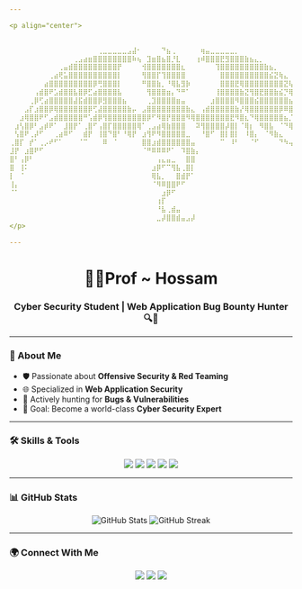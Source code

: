 ```yaml
---

<p align="center">
  

⠀⠀⠀⠀⠀⠀⠀⠀⠀⠀⠀⠀⠀⠀⠀⠀⠀⠀⢀⣀⣀⣀⣀⣀⣠⣼⠂⠀⠀⠀⠀⠙⣦⢀⠀⠀⠀⠀⠀⢶⣤⣀⣀⣀⣀⣀⡀⠀⠀⠀⠀⠀⠀⠀⠀⠀⠀⠀⠀⠀⠀⠀⠀⠀⠀
⠀⠀⠀⠀⠀⠀⠀⠀⠀⠀⠀⠀⠀⢀⣠⣴⣶⣿⣿⣿⣿⣿⣿⣿⣿⠷⢦⠀⣹⣶⣿⣦⣿⡘⣇⠀⠀⠀⢰⠾⣿⣿⣿⣟⣻⣿⣿⣿⣷⣦⣄⡀⠀⠀⠀⠀⠀⠀⠀⠀⠀⠀⠀⠀⠀
⠀⠀⠀⠀⠀⠀⠀⠀⠀⠀⢀⣤⣾⣿⣿⣿⣿⣿⣿⣿⣿⣿⡟⠀⠀⠀⠀⢺⣿⣿⣿⣿⣿⣿⣿⣆⠀⠀⠀⠀⠀⠀⢹⣿⣿⣿⣿⣿⣿⣿⣿⣿⣷⣦⡀⠀⠀⠀⠀⠀⠀⠀⠀⠀⠀
⠀⠀⠀⠀⠀⠀⠀⠀⢀⣴⢟⣥⣿⣿⣿⣿⣿⣿⣿⣿⣿⣿⡇⠀⠀⠀⠀⢻⣿⣿⡏⢹⣿⣿⣿⣿⠀⠀⠀⠀⠀⠀⠀⣿⣿⣿⣿⣿⣿⣿⣿⣿⣿⣮⣝⢷⣄⠀⠀⠀⠀⠀⠀⠀⠀
⠀⠀⠀⠀⠀⠀⠀⣴⣿⣿⣿⣿⣿⣿⣿⣿⣿⡿⢛⣿⣿⣿⡇⠀⠀⠀⠀⠛⣿⣿⣷⡀⠘⢿⣧⣻⡷⠀⠀⠀⠀⠀⠀⣿⣿⣿⣟⢿⣿⣿⣿⣿⣿⣿⣿⣿⣝⢧⡀⠀⠀⠀⠀⠀⠀
⠀⠀⠀⠀⠀⢠⣾⣿⠟⣡⣾⣿⣿⣧⣿⡿⣋⣴⣿⣿⣿⣿⣧⠀⠀⠀⠀⠀⢻⣿⣿⣿⣶⡄⠙⠛⠁⠀⠀⠀⠀⠀⢸⣿⣿⣿⣿⣷⣝⢻⣿⣟⣿⣿⣷⣮⡙⢿⣽⣆⠀⠀⠀⠀⠀
⠀⠀⠀⠀⢀⡿⢋⣴⣿⣿⣿⣿⣿⣼⣯⣾⣿⣿⡿⣻⣿⣿⣿⣦⠀⠀⠀⠀⢀⣹⣿⣿⣿⣿⣶⣤⠀⠀⠀⠀⠀⣰⣿⣿⣿⣿⠻⣿⣿⣿⣮⣿⣿⣿⣿⣿⣿⣦⡙⢿⣇⠀⠀⠀⠀
⠀⠀⠀⣠⡏⣰⣿⣿⡿⢿⣿⣿⣿⣿⣿⣿⡿⢋⣼⣿⣿⣿⣿⣿⣷⡤⠀⣠⣿⣿⣿⣿⣿⣿⣿⣿⣷⣄⠀⢠⣾⣿⣿⣿⣿⣿⣷⡜⢿⣿⣿⣿⣿⣿⣿⡿⠿⣿⣿⣦⡙⣦⠀⠀⠀
⠀⠀⣰⢿⣿⣿⠟⠋⣠⣾⣿⣿⣿⣿⣿⠛⢡⣾⡿⢻⣿⣿⣿⣿⣿⣿⣿⣿⡿⠋⠻⣿⡟⣿⣿⣿⠻⢿⣿⣿⣿⣿⣿⣿⣿⣟⠻⣿⣆⠙⢿⣿⣿⣿⣿⣿⣦⡈⠻⣿⣿⣟⣧⠀⠀
⠀⣰⢣⣿⡿⠃⣠⡾⠟⠁⠀⣸⣿⡟⠁⢀⣿⠋⢠⣿⡏⣿⣿⣿⣿⣿⢿⠁⢀⣠⣴⢿⣷⣿⣿⣿⠀⠀⠽⢻⣿⣿⣿⣿⡼⣿⡇⠈⢿⡆⠀⠻⣿⣧⠀⠈⠙⢿⣆⠈⠻⣿⣎⢧⠀
⠀⢣⣿⠟⢀⡼⠋⠀⠀⢀⣴⠿⠋⠀⠀⣾⡟⠀⢸⣿⠙⣿⠃⠘⢿⡟⠀⣰⢻⠟⠻⣿⣿⣿⣿⣿⣀⠀⠀⠘⣿⠋⠀⣿⡇⣿⡇⠀⠸⣿⡄⠀⠈⠻⣷⣄⠀⠀⠙⢷⡀⠙⣿⣆⠁
⢀⣿⡏⠀⡞⠁⢀⡠⠞⠋⠁⠀⠀⠀⠈⠉⠀⠀⠀⠿⠀⠈⠀⠀⠀⠀⠀⣿⣿⣰⣾⣿⣿⣿⣿⣿⣿⣤⠀⠀⠀⠀⠀⠉⠀⠸⠃⠀⠀⠈⠋⠀⠀⠀⠀⠙⠳⢤⣀⠀⠹⡄⠘⣿⡄
⣸⡟⠀⣰⣿⠟⠋⠀⠀⠀⠀⠀⠀⠀⠀⠀⠀⠀⠀⠀⠀⠀⠀⠀⠀⠀⠀⠈⠛⠿⠿⠿⠟⠁⠀⠹⣿⣷⡄⠀⠀⠀⠀⠀⠀⠀⠀⠀⠀⠀⠀⠀⠀⠀⠀⠀⠀⠀⠈⠻⣿⣧⠀⢹⣷
⣿⠃⢠⡿⠃⠀⠀⠀⠀⠀⠀⠀⠀⠀⠀⠀⠀⠀⠀⠀⠀⠀⠀⠀⠀⠀⠀⠀⠀⠀⢠⣄⣤⣀⠀⠀⣿⣿⠀⠀⠀⠀⠀⠀⠀⠀⠀⠀⠀⠀⠀⠀⠀⠀⠀⠀⠀⠀⠀⠀⠈⢻⡇⠀⣿
⣿⠀⢸⠅⠀⠀⠀⠀⠀⠀⠀⠀⠀⠀⠀⠀⠀⠀⠀⠀⠀⠀⠀⠀⠀⠀⠀⠀⠀⣰⡿⠋⠉⢻⣧⢀⣿⡇⠀⠀⠀⠀⠀⠀⠀⠀⠀⠀⠀⠀⠀⠀⠀⠀⠀⠀⠀⠀⠀⠀⠀⠀⣿⠀⢸
⡇⠀⠈⠀⠀⠀⠀⠀⠀⠀⠀⠀⠀⠀⠀⠀⠀⠀⠀⠀⠀⠀⠀⠀⠀⠀⠀⠀⠀⢿⣧⡀⠀⠀⣿⣾⡟⠁⠀⠀⠀⠀⠀⠀⠀⠀⠀⠀⠀⠀⠀⠀⠀⠀⠀⠀⠀⠀⠀⠀⠀⠀⠈⠀⢸
⢸⡄⠀⠀⠀⠀⠀⠀⠀⠀⠀⠀⠀⠀⠀⠀⠀⠀⠀⠀⠀⠀⠀⠀⠀⠀⠀⠀⠀⠈⠻⠿⣿⣿⠟⠋⠀⠀⠀⠀⠀⠀⠀⠀⠀⠀⠀⠀⠀⠀⠀⠀⠀⠀⠀⠀⠀⠀⠀⠀⠀⠀⠀⠀⡾
⠈⠁⠀⠀⠀⠀⠀⠀⠀⠀⠀⠀⠀⠀⠀⠀⠀⠀⠀⠀⠀⠀⠀⠀⠀⠀⠀⠀⠀⠀⠀⣰⡿⠋⠀⠀⠀⠀⠀⠀⠀⠀⠀⠀⠀⠀⠀⠀⠀⠀⠀⠀⠀⠀⠀⠀⠀⠀⠀⠀⠀⠀⠀⠀⠃
⠀⠀⠀⠀⠀⠀⠀⠀⠀⠀⠀⠀⠀⠀⠀⠀⠀⠀⠀⠀⠀⠀⠀⠀⠀⠀⠀⠀⠀⠀⢰⡏⠀⠀⠀⠀⠀⠀⠀⠀⠀⠀⠀⠀⠀⠀⠀⠀⠀⠀⠀⠀⠀⠀⠀⠀⠀⠀⠀⠀⠀⠀⠀⠀⠀
⠀⠀⠀⠀⠀⠀⠀⠀⠀⠀⠀⠀⠀⠀⠀⠀⠀⠀⠀⠀⠀⠀⠀⠀⠀⠀⠀⠀⠀⠀⠘⣧⢀⣾⣤⠀⠀⠀⠀⠀⠀⠀⠀⠀⠀⠀⠀⠀⠀⠀⠀⠀⠀⠀⠀⠀⠀⠀⠀⠀⠀⠀⠀⠀⠀
⠀⠀⠀⠀⠀⠀⠀⠀⠀⠀⠀⠀⠀⠀⠀⠀⠀⠀⠀⠀⠀⠀⠀⠀⠀⠀⠀⠀⠀⠀⣀⡼⣿⣿⣾⣤⣠⡼
</p>

---
```


<h1 align="center">👨‍💻Prof ~ Hossam</h1>
<h3 align="center">Cyber Security Student | Web Application Bug Bounty Hunter 🔍🐞</h3>

---

### 🚀 About Me
- 🛡️ Passionate about **Offensive Security & Red Teaming**  
- 🌐 Specialized in **Web Application Security**  
- 🐞 Actively hunting for **Bugs & Vulnerabilities**  
- 🎯 Goal: Become a world-class **Cyber Security Expert**  

---

### 🛠️ Skills & Tools
<p align="center">
  <img src="https://img.shields.io/badge/Burp%20Suite-FF6C37?style=for-the-badge&logo=burp-suite&logoColor=white"/>
  <img src="https://img.shields.io/badge/Nmap-00457C?style=for-the-badge&logo=gnometerminal&logoColor=white"/>
  <img src="https://img.shields.io/badge/Linux-FCC624?style=for-the-badge&logo=linux&logoColor=black"/>
  <img src="https://img.shields.io/badge/Metasploit-2C3E50?style=for-the-badge&logo=metasploit&logoColor=blue"/>
  <img src="https://img.shields.io/badge/Python-3776AB?style=for-the-badge&logo=python&logoColor=white"/>
</p>

---

### 📊 GitHub Stats
<p align="center">
  <img src="https://github-readme-stats.vercel.app/api?username=Hossamo-5&show_icons=true&theme=tokyonight" alt="GitHub Stats"/>
  <img src="https://github-readme-streak-stats.herokuapp.com/?user=Hossamo-5&theme=tokyonight" alt="GitHub Streak"/>
</p>

---

### 🌍 Connect With Me
<p align="center">
  <a href="https://linkedin.com/in/prof-hossam/"><img src="https://img.shields.io/badge/LinkedIn-blue?style=for-the-badge&logo=linkedin&logoColor=white"/></a>
  <a href="https://x.com/HossamHass9983"><img src="https://img.shields.io/badge/Twitter-black?style=for-the-badge&logo=x&logoColor=white"/></a>
  <a href="mailto:prof.hossam.1@gmail.com"><img src="https://img.shields.io/badge/Email-D14836?style=for-the-badge&logo=gmail&logoColor=white"/></a>
</p>
